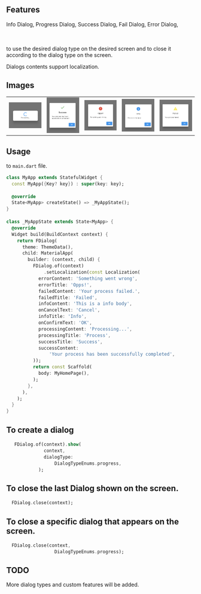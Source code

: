 <!--
This README describes the package. If you publish this package to pub.dev,
this README's contents appear on the landing page for your package.

For information about how to write a good package README, see the guide for
[writing package pages](https://dart.dev/guides/libraries/writing-package-pages).

For general information about developing packages, see the Dart guide for
[creating packages](https://dart.dev/guides/libraries/create-library-packages)
and the Flutter guide for
[developing packages and plugins](https://flutter.dev/developing-packages).
-->



## Features

Info Dialog, 
Progress Dialog, 
Success Dialog, 
Fail Dialog, 
Error Dialog,

<br><br>
to use the desired dialog type on the desired screen and to close it according to the dialog type on the screen.

Dialogs contents support localization.

## Images


<table>
  <tr>
    <td><img src="https://raw.githubusercontent.com/gokhanvaris/f_dialog/main/1.png" alt="" width="200"></td>
    <td><img src="https://raw.githubusercontent.com/gokhanvaris/f_dialog/main/2.png" alt="" width="200"></td>
    <td><img src="https://raw.githubusercontent.com/gokhanvaris/f_dialog/main/3.png" alt="" width="200"></td>
    <td><img src="https://raw.githubusercontent.com/gokhanvaris/f_dialog/main/4.png" alt="" width="200"></td>
    <td><img src="https://raw.githubusercontent.com/gokhanvaris/f_dialog/main/5.png" alt="" width="200"></td>



  </tr>
</table>





## Usage


to `main.dart` file.

```dart
class MyApp extends StatefulWidget {
  const MyApp({Key? key}) : super(key: key);

  @override
  State<MyApp> createState() => _MyAppState();
}

class _MyAppState extends State<MyApp> {
  @override
  Widget build(BuildContext context) {
    return FDialog(
      theme: ThemeData(),
      child: MaterialApp(
        builder: (context, child) {
          FDialog.of(context)
              .setLocalization(const Localization(
            errorContent: 'Something went wrong',
            errorTitle: 'Opps!',
            failedContent: 'Your process failed.',
            failedTitle: 'Failed',
            infoContent: 'This is a info body',
            onCancelText: 'Cancel',
            infoTitle: 'Info',
            onConfirmText: 'OK',
            processingContent: 'Processing...',
            processingTitle: 'Process',
            successTitle: 'Success',
            successContent:
                'Your process has been successfully completed',
          ));
          return const Scaffold(
            body: MyHomePage(),
          );
        },
      ),
    );
  }
}
```

## To create a dialog

```dart
   FDialog.of(context).show(
              context,
              dialogType:
                  DialogTypeEnums.progress,
            );
```

## To close the last Dialog shown on the screen.

```dart
  FDialog.close(context);
```
## To close a specific dialog that appears on the screen.

```dart
  FDialog.close(context,
                  DialogTypeEnums.progress);
```

## TODO
More dialog types and custom features will be added.

